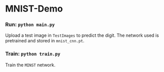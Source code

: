 # MNIST-Demo

### Run: `python main.py`
Upload a test image in `TestImages` to predict the digit. The network used is pretrained and stored in `mnist_cnn.pt`.

### Train: `python train.py`
Train the `MINST` network.
